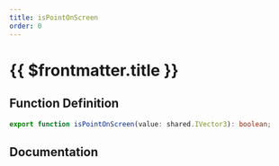 ```yaml
---
title: isPointOnScreen
order: 0
---
```


# {{ $frontmatter.title }}

## Function Definition

```ts
export function isPointOnScreen(value: shared.IVector3): boolean;
```

## Documentation

<!--@include: ./parts/isPointOnScreen.md-->
